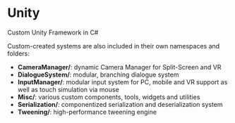 # Unity
Custom Unity Framework in C#

Custom-created systems are also included in their own namespaces and folders:
* **CameraManager/**: dynamic Camera Manager for Split-Screen and VR
* **DialogueSystem/**: modular, branching dialogue system
* **InputManager/**: modular input system for PC, mobile and VR support as well as touch simulation via mouse
* **Misc/**: various custom components, tools, widgets and utilities
* **Serialization/**: componentized serialization and deserialization system
* **Tweening/**: high-performance tweening engine

